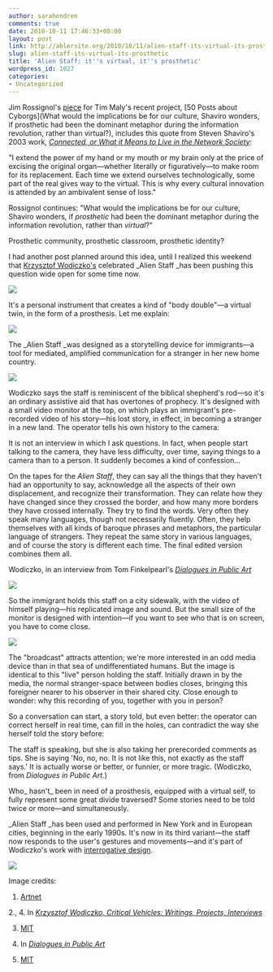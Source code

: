 ```yaml
---
author: sarahendren
comments: true
date: 2010-10-11 17:46:33+00:00
layout: post
link: http://ablersite.org/2010/10/11/alien-staff-its-virtual-its-prosthetic/
slug: alien-staff-its-virtual-its-prosthetic
title: 'Alien Staff: it''s virtual, it''s prosthetic'
wordpress_id: 1027
categories:
- Uncategorized
---
```


Jim Rossignol's [piece](http://rossignol.cream.org/?p=1061) for Tim Maly's recent project, [50 Posts about Cyborgs](What would the implications be for our culture, Shaviro wonders, if prosthetic had been the dominant metaphor during the information revolution, rather than virtual?), includes this quote from Steven Shaviro's 2003 work, [_Connected, or What it Means to Live in the Network Society_](http://www.amazon.com/Connected-What-Means-Network-Society/dp/0816643628/ref=sr_1_1?ie=UTF8&s=books&qid=1286803907&sr=8-1):


"I extend the power of my hand or my mouth or my brain only at the price of excising the original organ—whether literally or figuratively—to make room for its replacement. Each time we extend ourselves technologically, some part of the real gives way to the virtual. This is why every cultural innovation is attended by an ambivalent sense of loss."




Rossignol continues: "What would the implications be for our culture, Shaviro wonders, if _prosthetic_ had been the dominant metaphor during the information revolution, rather than _virtual_?"


Prosthetic community, prosthetic classroom, prosthetic identity?

I had another post planned around this idea, until I realized this weekend that [Krzysztof Wodiczko's](http://visualarts.mit.edu/people/faculty/faculty_wodiczko.html) celebrated _Alien Staff _has been pushing this question wide open for some time now.

[![](http://ablersite.files.wordpress.com/2010/10/alienstaffdiagramweb.jpg)](http://ablersite.files.wordpress.com/2010/10/alienstaffdiagramweb.jpg)

It's a personal instrument that creates a kind of "body double"—a virtual twin, in the form of a prosthesis. Let me explain:

[![](http://ablersite.files.wordpress.com/2010/10/alienmain.jpg)](http://ablersite.files.wordpress.com/2010/10/alienmain.jpg)

The _Alien Staff _was designed as a storytelling device for immigrants—a tool for mediated, amplified communication for a stranger in her new home country.

[![](http://ablersite.files.wordpress.com/2010/10/alienstaff2.gif)](http://ablersite.files.wordpress.com/2010/10/alienstaff2.gif)

Wodiczko says the staff is reminiscent of the biblical shepherd's rod—so it's an ordinary assistive aid that has overtones of prophecy. It's designed with a small video monitor at the top, on which plays an immigrant's pre-recorded video of his story—his lost story, in effect, in becoming a stranger in a new land. The operator tells his own history to the camera:


It is not an interview in which I ask questions. In fact, when people start talking to the camera, they have less difficulty, over time, saying things to a camera than to a person. It suddenly becomes a kind of confession...




On the tapes for the _Alien Staff_, they can say all the things that they haven't had an opportunity to say, acknowledge all the aspects of their own displacement, and recognize their transformation. They can relate how they have changed since they crossed the border, and how many more borders they have crossed internally. They try to find the words. Very often they speak many languages, though not necessarily fluently. Often, they help themselves with all kinds of baroque phrases and metaphors, the particular language of strangers. They repeat the same story in various languages, and of course the story is different each time. The final edited version combines them all.




Wodiczko, in an interview from Tom Finkelpearl's [_Dialogues in Public Art_](http://www.amazon.com/Dialogues-Public-Art-Tom-Finkelpearl/dp/0262561484/ref=sr_1_1?ie=UTF8&qid=1286816999&sr=8-1)


[![](http://ablersite.files.wordpress.com/2010/10/bwalienstaffmanweb.jpg)](http://ablersite.files.wordpress.com/2010/10/bwalienstaffmanweb.jpg)

So the immigrant holds this staff on a city sidewalk, with the video of himself playing—his replicated image and sound. But the small size of the monitor is designed with intention—if you want to see who that is on screen, you have to come close.

[![](http://ablersite.files.wordpress.com/2010/10/4womenjagodaalienstaffweb.jpg)](http://ablersite.files.wordpress.com/2010/10/4womenjagodaalienstaffweb.jpg)

The "broadcast" attracts attention; we're more interested in an odd media device than in that sea of undifferentiated humans. But the image is identical to this "live" person holding the staff. Initially drawn in by the media, the normal stranger-space between bodies closes, bringing this foreigner nearer to his observer in their shared city. Close enough to wonder: why this recording of you, together with you in person?

So a conversation can start, a story told, but even better: the operator can correct herself in real time, can fill in the holes, can contradict the way she herself told the story before:


The staff is speaking, but she is also taking her prerecorded comments as tips. She is saying 'No, no, no. It is not like this, not exactly as the staff says.' It is actually worse or better, or funnier, or more tragic. (Wodiczko, from _Dialogues in Public Art_.)


Who_ hasn't_ been in need of a prosthesis, equipped with a virtual self, to fully represent some great divide traversed? Some stories need to be told twice or more—and simultaneously.

_Alien Staff _has been used and performed in New York and in European cities, beginning in the early 1990s. It's now in its third variant—the staff now responds to the user's gestures and movements—and it's part of Wodiczko's work with [interrogative design](http://www.interrogative.org/about/).

[![](http://ablersite.files.wordpress.com/2010/10/alienstaff3.jpg)](http://ablersite.files.wordpress.com/2010/10/alienstaff3.jpg)

Image credits:

1. [Artnet](http://www.artnet.com/magazine_pre2000/reviews/mahoney/mahoney5.asp)

2., 4. In [_Krzysztof Wodiczko, Critical Vehicles: Writings, Projects, Interviews_](http://www.amazon.com/Critical-Vehicles-Writings-Projects-Interviews/dp/0262731223/ref=sr_1_2?ie=UTF8&s=books&qid=1286818333&sr=1-2-spell)

3. [MIT](http://web.media.mit.edu/%7Ejrs/krz/alien.html)

5. In [_Dialogues in Public Art_](http://www.amazon.com/Dialogues-Public-Art-Tom-Finkelpearl/dp/0262561484/ref=sr_1_1?s=books&ie=UTF8&qid=1286818476&sr=1-1)

6. [MIT](http://web.mit.edu/idg/alien.html)
